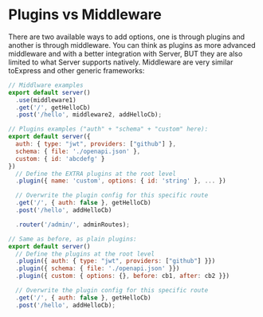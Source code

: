 # Plugins vs Middleware

There are two available ways to add options, one is through plugins and another is through middleware. You can think as plugins as more advanced middleware and with a better integration with Server, BUT they are also limited to what Server supports natively. Middleware are very similar toExpress and other generic frameworks:

```js
// Middlware examples
export default server()
  .use(middleware1)
  .get('/', getHelloCb)
  .post('/hello', middleware2, addHelloCb);

// Plugins examples ("auth" + "schema" + "custom" here):
export default server({
  auth: { type: "jwt", providers: ["github"] },
  schema: { file: './openapi.json' },
  custom: { id: 'abcdefg' }
})
  // Define the EXTRA plugins at the root level
  .plugin({ name: 'custom', options: { id: 'string' }, ... })

  // Overwrite the plugin config for this specific route
  .get('/', { auth: false }, getHelloCb)
  .post('/hello', addHelloCb)

  .router('/admin/', adminRoutes);

// Same as before, as plain plugins:
export default server()
  // Define the plugins at the root level
  .plugin({ auth: { type: "jwt", providers: ["github"] }})
  .plugin({ schema: { file: './openapi.json' }})
  .plugin({ custom: { options: {}, before: cb1, after: cb2 }})

  // Overwrite the plugin config for this specific route
  .get('/', { auth: false }, getHelloCb)
  .post('/hello', addHelloCb);

```
